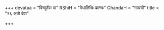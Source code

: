 +++
devataa = "विष्णुर्देवा वा"
RShiH = "मेधातिथिः काण्वः"
ChandaH = "गायत्री"
title = "१६ अतो देवा"

+++
